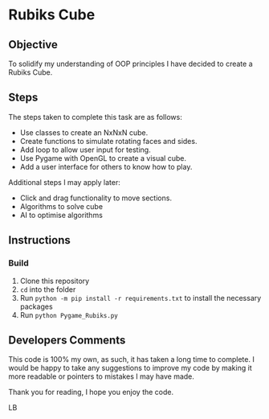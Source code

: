 # Rubiks Cube

## Objective
To solidify my understanding of OOP principles I have decided to create a Rubiks Cube.

## Steps
The steps taken to complete this task are as follows:
- Use classes to create an NxNxN cube.
- Create functions to simulate rotating faces and sides.  
- Add loop to allow user input for testing. 
- Use Pygame with OpenGL to create a visual cube.
- Add a user interface for others to know how to play. 

Additional steps I may apply later:
- Click and drag functionality to move sections. 
- Algorithms to solve cube
- AI to optimise algorithms 

## Instructions
### Build
1. Clone this repository
2. `cd` into the folder
3. Run `python -m pip install -r requirements.txt` to install the necessary packages
4. Run `python Pygame_Rubiks.py`

## Developers Comments
This code is 100% my own, as such, it has taken a long time to complete. 
I would be happy to take any suggestions to improve my code by making it more readable or 
pointers to mistakes I may have made. 

Thank you for reading, I hope you enjoy the code.

LB
